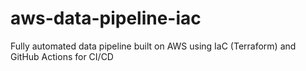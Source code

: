 # aws-data-pipeline-iac
Fully automated data pipeline built on AWS using IaC (Terraform) and GitHub Actions for CI/CD 
